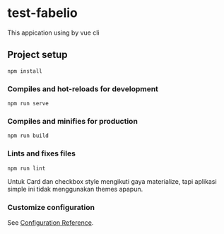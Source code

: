 # test-fabelio

This appication using by vue cli

## Project setup
```
npm install
```

### Compiles and hot-reloads for development
```
npm run serve
```

### Compiles and minifies for production
```
npm run build
```

### Lints and fixes files
```
npm run lint
```

Untuk Card dan checkbox style mengikuti gaya materialize, tapi aplikasi simple ini tidak menggunakan themes apapun.

### Customize configuration
See [Configuration Reference](https://cli.vuejs.org/config/).
